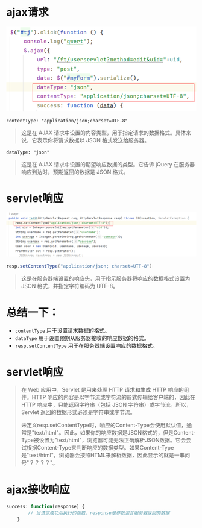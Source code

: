 # ajax请求

![image-20230813175543369](assets/image-20230813175543369.png) 

```
contentType: "application/json;charset=UTF-8"
```

> 这是在 AJAX 请求中设置的内容类型，用于指定请求的数据格式。具体来说，它表示你将请求数据以 JSON 格式发送给服务器。

```
dataType: "json"
```

> 这是在 AJAX 请求中设置的期望响应数据的类型。它告诉 jQuery 在服务器响应到达时，预期返回的数据是 JSON 格式。



# servlet响应

![image-20230813175607136](assets/image-20230813175607136.png) 

```java
resp.setContentType("application/json; charset=UTF-8")
```

> 这是在服务器端设置的响应头，用于指示服务器将响应的数据格式设置为 JSON 格式，并指定字符编码为 UTF-8。



# 总结一下：

- `contentType` 用于设置请求数据的格式。
- `dataType` 用于设置预期从服务器接收的响应数据的格式。
- `resp.setContentType` 用于在服务器端设置响应的数据格式。



# servlet响应

> 在 Web 应用中，Servlet 是用来处理 HTTP 请求和生成 HTTP 响应的组件。HTTP 响应的内容是以字节流或字符流的形式传输给客户端的，因此在 HTTP 响应中，只能返回字符串（包括 JSON 字符串）或字节流。所以，Servlet 返回的数据形式必须是字符串或字节流。
>
> 未定义resp.setContentType时，响应的Content-Type会使用默认值，通常是"text/html"。因此，如果你的响应数据是JSON格式的，但是Content-Type被设置为"text/html"，浏览器可能无法正确解析JSON数据。它会尝试根据Content-Type来判断响应的数据类型。如果Content-Type是"text/html"，浏览器会按照HTML来解析数据，因此显示的就是一串问号"？？？？"。



# ajax接收响应

```javascript
success: function(response) {
        // 当请求成功后执行的函数，response是参数包含服务器返回的数据
    }
```

